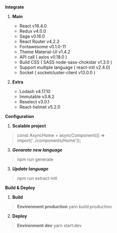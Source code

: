 

**Integrate**
	
1. **Main**
	- React	v16.4.0
	- Redux	v4.0.0
	- Saga v0.16.0
	- React Router v4.2.2
	- Fontawesome v0.1.0-11
	- Theme Material-UI v1.4.2
	- API call ( axios v0.18.0 )
	- Build CSS ( SASS node-sass-chokidar v1.3.0 )
	- Support multiple language ( react-intl v2.4.0)
	- Socket ( socketcluster-client v13.0.0 )

2. **Extra**
	 - Lodash v4.17.10
	 - Immutable v3.8.2
	 - Reselect v3.0.1
	 - React-helmet v5.2.0

**Configuration**

1. **Scalable project**

> const  AsyncHome  =  asyncComponent(() =>  import('../components/Home'));

3. ***Genarate new language***

> npm run generate

3. ***Update language***

> npm run extract-intl


**Build & Deploy**

1. **Build**

> **Environment production**
> yarn build:production

2. **Deploy**
 
> **Environment dev**
> yarn start:dev
